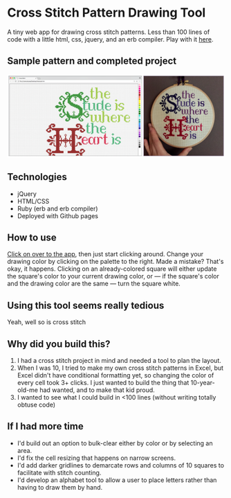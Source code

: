 # Cross Stitch Pattern Drawing Tool
A tiny web app for drawing cross stitch patterns. 
Less than 100 lines of code with a little html, css, jquery, and an erb compiler.
Play with it [here](https://alyssahursh.github.io/cross-stitch/).

## Sample pattern and completed project
![Cross stitch pattern and finished project](/Cross_stitch_demo.png?raw=true "Cross Stitch Demo")

## Technologies
* jQuery
* HTML/CSS
* Ruby (erb and erb compiler)
* Deployed with Github pages

## How to use
[Click on over to the app](https://alyssahursh.github.io/cross-stitch/), then just start clicking around. Change your drawing color by clicking on the palette to the right. Made a mistake? That's okay, it happens. Clicking on an already-colored square will either update the square's color to your current drawing color, or — if the square's color and the drawing color are the same — turn the square white.

## Using this tool seems really tedious
Yeah, well so is cross stitch

## Why did you build this?
1. I had a cross stitch project in mind and needed a tool to plan the layout.
1. When I was 10, I tried to make my own cross stitch patterns in Excel, but Excel didn't have conditional formatting yet, so changing the color of every cell took 3+ clicks. I just wanted to build the thing that 10-year-old-me had wanted, and to make that kid proud.
1. I wanted to see what I could build in <100 lines (without writing totally obtuse code)

## If I had more time
* I'd build out an option to bulk-clear either by color or by selecting an area.
* I'd fix the cell resizing that happens on narrow screens.
* I'd add darker gridlines to demarcate rows and columns of 10 squares to facilitate with stitch counting. 
* I'd develop an alphabet tool to allow a user to place letters rather than having to draw them by hand.
